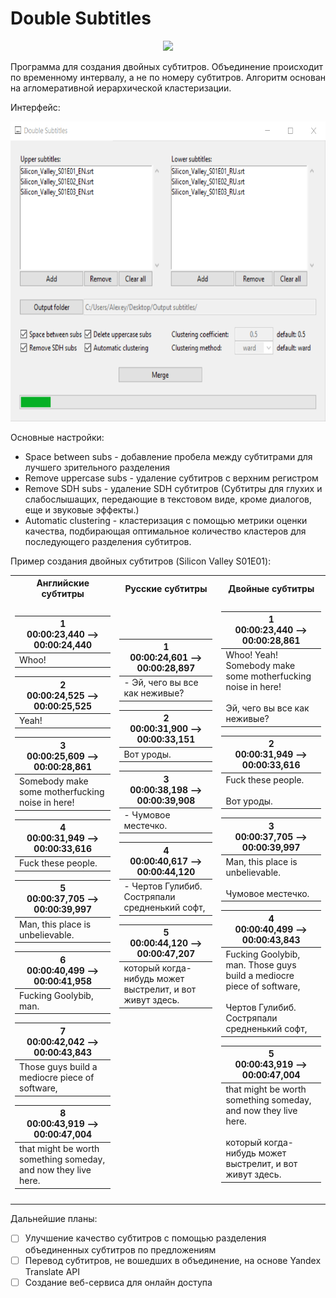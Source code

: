 # Double Subtitles

<p align="center">
  <img height=150 src="https://github.com/alexeykorevin/DoubleSubtitles/blob/master/DoubleSubtitles.ico">
</p>

Программа для создания двойных субтитров. Объединение происходит по временному интервалу, а не по номеру субтитров. Алгоритм основан на агломеративной иерархической кластеризации.

Интерфейс:
<p align="center">
  <img height=480 src="https://github.com/alexeykorevin/DoubleSubtitles/blob/master/Interface.png">
</p>

Основные настройки:
- Space between subs - добавление пробела между субтитрами для лучшего зрительного разделения
- Remove uppercase subs - удаление субтитров с верхним регистром
- Remove SDH subs - удаление SDH субтитров (Субтитры для глухих и слабослышащих, передающие в текстовом виде, кроме диалогов, еще и звуковые эффекты.)
- Automatic clustering - кластеризация с помощью метрики оценки качества, подбирающая оптимальное количество кластеров для последующего разделения субтитров.


Пример создания двойных субтитров (Silicon Valley S01E01):

<table>
<tr><th>Английские субтитры</th><th>Русские субтитры</th><th>Двойные субтитры</th></tr>
<tr><td>

|1<br>00:00:23,440 --> 00:00:24,440|
|-|
|Whoo!|

|2<br>00:00:24,525 --> 00:00:25,525|
|-|
|Yeah!|

|3<br>00:00:25,609 --> 00:00:28,861|
|-|
|Somebody make some motherfucking noise in here!|

|4<br>00:00:31,949 --> 00:00:33,616|
|-|
|Fuck these people.|

|5<br>00:00:37,705 --> 00:00:39,997|
|-|
|Man, this place is unbelievable.|

|6<br>00:00:40,499 --> 00:00:41,958|
|-|
|Fucking Goolybib, man.|

|7<br>00:00:42,042 --> 00:00:43,843|
|-|
|Those guys build a mediocre piece of software,|

|8<br>00:00:43,919 --> 00:00:47,004|
|-|
|that might be worth something someday, and now they live here.|

</td><td>

|1<br>00:00:24,601 --> 00:00:28,897|
|-|
|- Эй, чего вы все как неживые?|

|2<br>00:00:31,900 --> 00:00:33,151|
|-|
|Вот уроды.|

|3<br>00:00:38,198 --> 00:00:39,908|
|-|
|- Чумовое местечко.|

|4<br>00:00:40,617 --> 00:00:44,120|
|-|
|- Чертов Гулибиб. Состряпали средненький софт,|

|5<br>00:00:44,120 --> 00:00:47,207|
|-|
|который когда-нибудь может выстрелит, и вот живут здесь.|

<br><br><br><br><br><br><br><br><br><br><br><br><br><br>
</td><td>

|1<br>00:00:23,440 --> 00:00:28,861|
|-|
|Whoo! Yeah! Somebody make some motherfucking noise in here!<br><br>Эй, чего вы все как неживые?|

|2<br>00:00:31,949 --> 00:00:33,616|
|-|
|Fuck these people.<br><br>Вот уроды.|

|3<br>00:00:37,705 --> 00:00:39,997|
|-|
|Man, this place is unbelievable.<br><br>Чумовое местечко.|

|4<br>00:00:40,499 --> 00:00:43,843|
|-|
|Fucking Goolybib, man. Those guys build a mediocre piece of software,<br><br>Чертов Гулибиб. Состряпали средненький софт,|

|5<br>00:00:43,919 --> 00:00:47,004|
|-|
|that might be worth something someday, and now they live here.<br><br>который когда-нибудь может выстрелит, и вот живут здесь.|

<br>
</td></tr></table>

Дальнейшие планы:
- [ ] Улучшение качество субтитров с помощью разделения объединенных субтитров по предложениям
- [ ] Перевод субтитров, не вошедших в объединение, на основе Yandex Translate API
- [ ] Создание веб-сервиса для онлайн доступа
